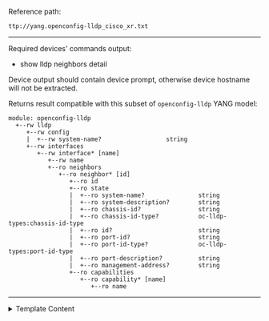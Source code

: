 Reference path:
```
ttp://yang.openconfig-lldp_cisco_xr.txt
```

---



Required devices' commands output:

 - show lldp neighbors detail
 
Device output should contain device prompt, otherwise device hostname will not be extracted.

Returns result compatible with this subset of `openconfig-lldp`
YANG model:
```
module: openconfig-lldp
  +--rw lldp
     +--rw config
     |  +--rw system-name?                  string
     +--rw interfaces
        +--rw interface* [name]
           +--rw name         
           +--ro neighbors
              +--ro neighbor* [id]
                 +--ro id              
                 +--ro state
                 |  +--ro system-name?               string
                 |  +--ro system-description?        string
                 |  +--ro chassis-id?                string
                 |  +--ro chassis-id-type?           oc-lldp-types:chassis-id-type
                 |  +--ro id?                        string
                 |  +--ro port-id?                   string
                 |  +--ro port-id-type?              oc-lldp-types:port-id-type
                 |  +--ro port-description?          string
                 |  +--ro management-address?        string
                 +--ro capabilities
                    +--ro capability* [name]
                       +--ro name        
```					   



---

<details><summary>Template Content</summary>
```
<doc>
Required devices' commands output:

 - show lldp neighbors detail
 
Device output should contain device prompt, otherwise device hostname will not be extracted.

Returns result compatible with this subset of `openconfig-lldp`
YANG model:
```
module: openconfig-lldp
  +--rw lldp
     +--rw config
     |  +--rw system-name?                  string
     +--rw interfaces
        +--rw interface* [name]
           +--rw name         
           +--ro neighbors
              +--ro neighbor* [id]
                 +--ro id              
                 +--ro state
                 |  +--ro system-name?               string
                 |  +--ro system-description?        string
                 |  +--ro chassis-id?                string
                 |  +--ro chassis-id-type?           oc-lldp-types:chassis-id-type
                 |  +--ro id?                        string
                 |  +--ro port-id?                   string
                 |  +--ro port-id-type?              oc-lldp-types:port-id-type
                 |  +--ro port-description?          string
                 |  +--ro management-address?        string
                 +--ro capabilities
                    +--ro capability* [name]
                       +--ro name        
```					   
</doc>



<macro>
def process(data):
    """
    Function to process parsing results in a structure
    compatible with openconfig-lldp YANG module.
    
    Parsing results are a dictionary keyed by interface name, that 
    is done to combine multiple neighbors in a list under the 
    interface, while in opencofnig-lldp model structure under 
    "lldp.interfaces.inderface" must be a list.
    
    Moreover, neighbors must contain "id" key and use "state" key to
    store information about neighbor details.
    """
    ret = []

    for res_item in data:
        # transform dictionary of interfaces into a list
        ret_template = {
                "opencondig-lldp": {
                    "lldp": {
                        "interfaces": {"interface": []},
                        "config": {
                            "system-name": res_item.get("system_name", {}).get("hostname")
                        }
                    }
                }
        }
        interfaces = res_item.get("lldp", {}).get("interfaces", {}).get("inderface", {})
        for interface_name, interface_data in interfaces.items():
    
            # set neighbors IDs and form structure with "state" key
            neighbors = interface_data["neighbors"]["neighbor"]
            interface_data["neighbors"]["neighbor"] = []
            for id, neigbour in enumerate(neighbors, 1):
                interface_data["neighbors"]["neighbor"].append(
                    {
                        "id": id,
                        "state": {"id": id, **neigbour}
                    }            
                )
    
            # form final interface structure
            ret_template["opencondig-lldp"]["lldp"]["interfaces"]["interface"].append(
                {
                    "name": interface_name,
                    **interface_data
                }
            )
        ret.append(ret_template)
            
    return ret
    
def map_capabilities(data):
    """
    Function to map capabilities
    """
    ret = []
    
    mapper = {
        "B": {"name": "MAC_BRIDGE"},
        "R": {"name": "ROUTER"}
    }
    
    for code in data.get("codes", []):
        if code in mapper:
            ret.append(mapper[code])
    
    return {"capability": ret}
</macro>

<vars>
ifmap = {
    'ATM': ['^ATM', '^AT'],
    'BDI': ['^Bd', '^Bdi'],
    'EOBC': ['^EOBC', '^EO'],
    'Eth': ['^Ethernet', '^Eth', '^eth', r'^Et(?=\d)', r'^et(?=\d)'],
    'FE': ['^FastEthernet', '^FastEth', '^FastE', '^Fast', '^Fas', '^FE', '^Fa', '^fa'],
    'Fddi': ['^Fddi', '^FD'],
    '50GE': ['^FiftyGigabitEthernet', '^FiftyGigEthernet', '^FiftyGigEth', '^FiftyGigE', '^FI', '^Fi', '^fi'],
    '40GE': ['^FortyGigabitEthernet', '^FortyGigEthernet', '^FortyGigEth', '^FortyGigE', '^FortyGig', '^FGE', '^FO', '^Fo'],
    '400GE': ['^FourHundredGigabitEthernet', '^FourHundredGigEthernet', '^FourHundredGigEth', '^FourHundredGigE', '^FourHundredGig', '^F', '^f'],
    'GE': ['^GigabitEthernet', '^GigEthernet', '^GigEth', '^GigE', '^Gig', '^GE', '^Ge', '^ge', '^Gi', '^gi'],
    '100GE': ['^HundredGigabitEthernet', '^HundredGigEthernet', '^HundredGigEth', '^HundredGigE', '^HundredGig', '^Hu'],
    'Lo': ['^Loopback', '^loopback', '^Lo', '^lo'],
    'MFR': ['^MFR'], 
    'Ma': ['^Management_short'],
    'MGMT': ['^Management', '^Mgmt', '^mgmt', '^Ma'],
    'Multilink': ['^Multilink', '^Mu'],
    'POS': ['^POS', '^PO'],
    'LAG': ['^PortChannel', '^Port-channel', '^Port-Channel', '^port-channel', '^po', '^Po', "^Bundle-Ether", "^BE"],
    'Serial': ['^Serial', '^Se', '^S'],
    '10GE': ['^TenGigabitEthernet', '^TenGigEthernet', '^TenGigEth', '^TenGigE', '^TenGig', '^TeGig', '^Ten', '^Te', '^te'],
    'Tunnel': ['^Tunnel', '^Tun', '^Tu'],
    '25GE': ['^TwentyFiveGigabitEthernet', '^TwentyFiveGigEthernet', '^TwentyFiveGigEth', '^TwentyFiveGigE', '^TwentyFiveGig', '^Twe', '^TF', '^Tf', '^tf'],
    '2GE': ['^Tw', '^Two'],
    '200GE': ['^TwoHundredGigabitEthernet', '^TwoHundredGigEthernet', '^TwoHundredGigEth', '^TwoHundredGigE', '^TwoHundredGig', '^TH', '^Th', '^th'],
    'VLAN': ['^VLAN', '^V', '^Vl'],
    'Virtual-Access': ['^Virtual-Access', '^Vi'],
    'Virtual-Template': ['^Virtual-Template', '^Vt'],
    'WLAN': ['^Wlan-GigabitEthernet'],
    'nve': ['^n', '^nv', '^nve']
}
</vars>

<vars name="system_name">
hostname="gethostname"
</vars>

<group name="lldp.interfaces.inderface**.{{ name }}**">
##
##  Parses "show lldp neighbors detail" output
##
Local Interface: {{ name | resuball(ifmap) }}

<group name="neighbors.neighbor*">
Chassis id: {{ chassis-id | mac_eui }}
Port id: {{ port-id | resuball(ifmap) }}
Port Description: {{ port-description | re(".+") | default(None) }}
System Name: {{ system-name }}
  IPv4 address: {{ management-address | default(None) }}
  
<group name="_">
System Description: {{ _start_ }}
{{ system-description | _line_ | strip | joinmatches(" ") }}
Time remaining: {{ ignore }} seconds {{ _end_ }}
</group>

<group name="capabilities" macro="map_capabilities">
System Capabilities: {{ codes | split(",") }}
</group>

{{ port-id-type | set("INTERFACE_NAME") }}
{{ chassis-id-type | set("MAC_ADDRESS") }}
</group>
</group>

<output macro="process"/>
```
</details>